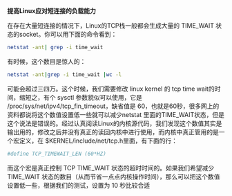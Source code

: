 **提高Linux应对短连接的负载能力**

在存在大量短连接的情况下，Linux的TCP栈一般都会生成大量的 TIME_WAIT 状态的socket。你可以用下面的命令看到：

```bash
netstat -ant| grep -i time_wait
```

有时候，这个数目是惊人的：

```bash
netstat -ant|grep -i time_wait |wc -l
```

可能会超过三四万。这个时候，我们需要修改 linux kernel 的 tcp time wait的时间，缩短之，有个 sysctl 参数貌似可以使用，它是 /proc/sys/net/ipv4/tcp_fin_timeout，缺省值是 60，也就是60秒，很多网上的资料都说将这个数值设置低一些就可以减少netstat 里面的TIME_WAIT状态，但是这个说法是错误的。经过认真阅读Linux的内核源代码，我们发现这个数值其实是输出用的，修改之后并没有真正的读回内核中进行使用，而内核中真正管用的是一个宏定义，在 $KERNEL/include/net/tcp.h里面，有下面的行：

```bash
#define TCP_TIMEWAIT_LEN (60*HZ)
```

而这个宏是真正控制 TCP TIME_WAIT 状态的超时时间的。如果我们希望减少 TIME_WAIT 状态的数目（从而节省一点点内核操作时间），那么可以把这个数值设置低一些，根据我们的测试，设置为 10 秒比较合适